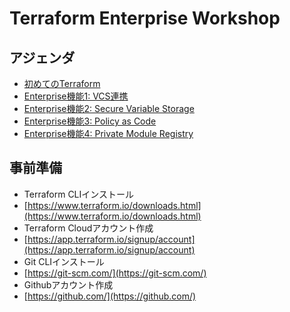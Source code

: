 # Terraform Enterprise Workshop

## アジェンダ
* [初めてのTerraform](https://github.com/tkaburagi/wip-vault-workshop/blob/master/contents/hello-terraform.md)
* [Enterprise機能1: VCS連携](https://github.com/tkaburagi/wip-vault-workshop/blob/master/contents/vcs.md)
* [Enterprise機能2: Secure Variable Storage](https://github.com/tkaburagi/wip-vault-workshop/blob/master/contents/variables.md)
* [Enterprise機能3: Policy as Code](https://github.com/tkaburagi/wip-vault-workshop/blob/master/contents/sentinel.md)
* [Enterprise機能4: Private Module Registry](https://github.com/tkaburagi/wip-vault-workshop/blob/master/contents/module.md)

## 事前準備
* Terraform CLIインストール
 * [https://www.terraform.io/downloads.html](https://www.terraform.io/downloads.html)
* Terraform Cloudアカウント作成
 * [https://app.terraform.io/signup/account](https://app.terraform.io/signup/account)
* Git CLIインストール
 * [https://git-scm.com/](https://git-scm.com/)
* Githubアカウント作成
 * [https://github.com/](https://github.com/)